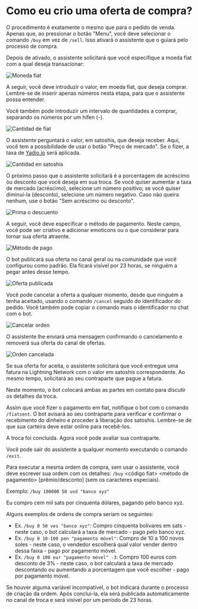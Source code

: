 # Como eu crio uma oferta de compra?

O procedimento é exatamente o mesmo que para o pedido de venda. Apenas que, ao pressionar o botão "Menu", você deve selecionar o comando `/buy` em vez de `/sell`. Isso ativará o assistente que o guiará pelo processo de compra.

Depois de ativado, o assistente solicitará que você especifique a moeda fiat com a qual deseja transacionar:

![Moneda fiat](./assets/images/buy-fiat.jpg)

A seguir, você deve introduzir o valor, em moeda fiat, que deseja comprar. Lembre-se de inserir apenas números nesta etapa, para que o assistente possa entender.

Você também pode introduzir um intervalo de quantidades a comprar, separando os números por um hífen (-).

![Cantidad de fíat](./assets/images/buy-monto.jpg)

O assistente perguntará o valor, em satoshis, que deseja receber. Aqui, você tem a possibilidade de usar o botão "Preço de mercado". Se o fizer, a taxa de [Yadio.io](https://yadio.io/) será aplicada.

![Cantidad en satoshis](./assets/images/buy-price.jpg)

O próximo passo que o assistente solicitará é a porcentagem de acréscimo ou desconto que você deseja em sua troca. Se você quiser aumentar a taxa de mercado (acréscimo), selecione um número positivo; se você quiser diminuí-la (desconto), selecione um número negativo. Caso não queira nenhum, use o botão "Sem acréscimo ou desconto".

![Prima o descuento](./assets/images/buy-prima.jpg)

A seguir, você deve especificar o método de pagamento. Neste campo, você pode ser criativo e adicionar emoticons ou o que considerar para tornar sua oferta atraente.

![Método de pago](./assets/images/buy-payment-method.jpg)

O bot publicará sua oferta no canal geral ou na comunidade que você configurou como padrão. Ela ficará visível por 23 horas, se ninguém a pegar antes desse tempo.

![Oferta publicada](./assets/images/buy-public.jpg)

Você pode cancelar a oferta a qualquer momento, desde que ninguém a tenha aceitado, usando o comando `/cancel` seguido do identificador do pedido. Você também pode copiar o comando mais o identificador no chat com o bot.

![Cancelar orden](./assets/images/buy-cancel-order.jpg)

O assistente lhe enviará uma mensagem confirmando o cancelamento e removerá sua oferta do canal de ofertas.

![Orden cancelada](./assets/images/buy-cancel.jpg)

Se sua oferta for aceita, o assistente solicitará que você entregue uma fatura na Lightning Network com o valor em satoshis correspondente. Ao mesmo tempo, solicitará ao seu contraparte que pague a fatura.

Neste momento, o bot colocará ambas as partes em contato para discutir os detalhes da troca.

Assim que você fizer o pagamento em fiat, notifique o bot com o comando `/fiatsent`. O bot avisará ao seu contraparte para verificar e confirmar o recebimento do dinheiro e proceder à liberação dos satoshis. Lembre-se de que sua carteira deve estar online para recebê-los.

A troca foi concluída. Agora você pode avaliar sua contraparte.

Você pode sair do assistente a qualquer momento executando o comando `/exit`.

Para executar a mesma ordem de compra, sem usar o assistente, você deve escrever sua ordem com os detalhes: `/buy`<valor em sats> <valor em fiat> <código fiat> <método de pagamento> [prêmio/desconto] (sem os caracteres especiais).

Exemplo: `/buy 100000 50 usd "banco xyz"`

Eu compro cem mil sats por cinquenta dólares, pagando pelo banco xyz.

Alguns exemplos de ordens de compra seriam os seguintes:

- Ex. `/buy 0 50 ves "banco xyz"`: Compro cinquenta bolívares em sats - neste caso, o bot calculará a taxa de mercado - pago pelo banco xyz.
- Ex. `/buy 0 10-100 pen "pagamento móvel"`: Compro de 10 a 100 novos soles - neste caso, o vendedor escolherá qual valor vender dentro dessa faixa - pago por pagamento móvel.
- Ex. `/buy 0 100 eur "pagamento móvel" -3`: Compro 100 euros com desconto de 3% - neste caso, o bot calculará a taxa de mercado descontando ou aumentando a porcentagem que você escolher - pago por pagamento móvel.

Se houver alguma variável incompatível, o bot indicará durante o processo de criação da ordem. Após concluí-la, ela será publicada automaticamente no canal de troca e será visível por um período de 23 horas.
